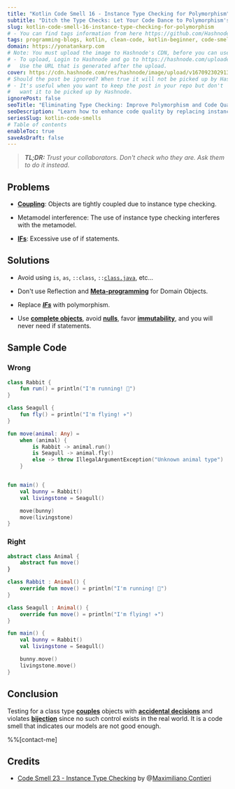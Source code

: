 ```yaml
---
title: "Kotlin Code Smell 16 - Instance Type Checking for Polymorphism"
subtitle: "Ditch the Type Checks: Let Your Code Dance to Polymorphism's Tune"
slug: kotlin-code-smell-16-instance-type-checking-for-polymorphism
# - You can find tags information from here https://github.com/Hashnode/support/blob/main/misc/tags.json
tags: programming-blogs, kotlin, clean-code, kotlin-beginner, code-smell-1
domain: https://yonatankarp.com
# Note: You must upload the image to Hashnode's CDN, before you can use it here.
# - To upload, Login to Hashnode and go to https://hashnode.com/uploader
#   Use the URL that is generated after the upload.
cover: https://cdn.hashnode.com/res/hashnode/image/upload/v1670923029137/WWJE8X1D7.jpeg
# Should the post be ignored? When true it will not be picked up by Hashnode.
# - It's useful when you want to keep the post in your repo but don't
#   want it to be picked up by Hashnode.
ignorePost: false
seoTitle: "Eliminating Type Checking: Improve Polymorphism and Code Quality"
seoDescription: "Learn how to enhance code quality by replacing instance type checking with polymorphism. Eliminate coupling, improve flexibility, and simplify your codebase"
seriesSlug: kotlin-code-smells
# Table of contents
enableToc: true
saveAsDraft: false
---
```



> ***TL;DR:*** *Trust your collaborators. Don't check who they are. Ask them to do it instead.*

## **Problems**

* [**Coupling**](https://maximilianocontieri.com/coupling-the-one-and-only-software-design-problem): Objects are tightly coupled due to instance type checking.
    
* Metamodel interference: The use of instance type checking interferes with the metamodel.
    
* [**IFs**](https://maximilianocontieri.com/how-to-get-rid-of-annoying-ifs-forever): Excessive use of if statements.
    

## Solutions

* Avoid using `is`, `as`, `::class`, `::`[`class.java`](http://class.java), etc...
    
* Don't use Reflection and [**Meta-programming**](https://maximilianocontieri.com/laziness-i-meta-programming) for Domain Objects.
    
* Replace [***IFs***](https://maximilianocontieri.com/how-to-get-rid-of-annoying-ifs-forever) with polymorphism.
    
* Use [**complete objects**](https://maximilianocontieri.com/nude-models-part-i-setters), avoid [**nulls**](https://maximilianocontieri.com/code-smell-12-null), favor [**immutability**](https://maximilianocontieri.com/the-evil-powers-of-mutants), and you will never need if statements.
    

## Sample Code

### Wrong

```kotlin
class Rabbit {
    fun run() = println("I'm running! 🏃‍")
}

class Seagull {
    fun fly() = println("I'm flying! ✈️")
}

fun move(animal: Any) =
    when (animal) {
        is Rabbit -> animal.run()
        is Seagull -> animal.fly()
        else -> throw IllegalArgumentException("Unknown animal type")
    }


fun main() {
    val bunny = Rabbit()
    val livingstone = Seagull()

    move(bunny)
    move(livingstone)
}
```

### Right

```kotlin
abstract class Animal {
    abstract fun move()
}

class Rabbit : Animal() {
    override fun move() = println("I'm running! 🏃‍")
}

class Seagull : Animal() {
    override fun move() = println("I'm flying! ✈️")
}

fun main() {
    val bunny = Rabbit()
    val livingstone = Seagull()

    bunny.move()
    livingstone.move()
}
```

## **Conclusion**

Testing for a class type [**couples**](https://maximilianocontieri.com/coupling-the-one-and-only-software-design-problem) objects with [**accidental decisions**](https://maximilianocontieri.com/no-silver-bullet) and violates [**bijection**](https://maximilianocontieri.com/the-one-and-only-software-design-principle) since no such control exists in the real world. It is a code smell that indicates our models are not good enough.

%%[contact-me]

## Credits

* [Code Smell 23 - Instance Type Checking](https://maximilianocontieri.com/code-smell-23-instance-type-checking) by @[Maximiliano Contieri](@mcsee)
